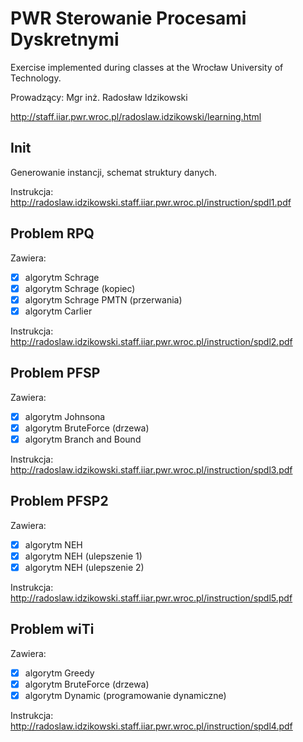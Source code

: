 # PWR Sterowanie Procesami Dyskretnymi
Exercise implemented during classes at the Wrocław University of Technology.

Prowadzący: Mgr inż. Radosław Idzikowski

http://staff.iiar.pwr.wroc.pl/radoslaw.idzikowski/learning.html

## Init
Generowanie instancji, schemat struktury danych.

Instrukcja:  http://radoslaw.idzikowski.staff.iiar.pwr.wroc.pl/instruction/spdl1.pdf

## Problem RPQ
Zawiera:
- [X] algorytm Schrage
- [X] algorytm Schrage (kopiec)
- [X] algorytm Schrage PMTN (przerwania)
- [X] algorytm Carlier

Instrukcja:  http://radoslaw.idzikowski.staff.iiar.pwr.wroc.pl/instruction/spdl2.pdf

## Problem PFSP
Zawiera:
- [X] algorytm Johnsona
- [X] algorytm BruteForce (drzewa)
- [X] algorytm Branch and Bound

Instrukcja:  http://radoslaw.idzikowski.staff.iiar.pwr.wroc.pl/instruction/spdl3.pdf


## Problem PFSP2
Zawiera:
- [X] algorytm NEH
- [X] algorytm NEH (ulepszenie 1)
- [X] algorytm NEH (ulepszenie 2)

Instrukcja:  http://radoslaw.idzikowski.staff.iiar.pwr.wroc.pl/instruction/spdl5.pdf


## Problem wiTi
Zawiera:
- [X] algorytm Greedy
- [X] algorytm BruteForce (drzewa)
- [X] algorytm Dynamic (programowanie dynamiczne)

Instrukcja:  http://radoslaw.idzikowski.staff.iiar.pwr.wroc.pl/instruction/spdl4.pdf
